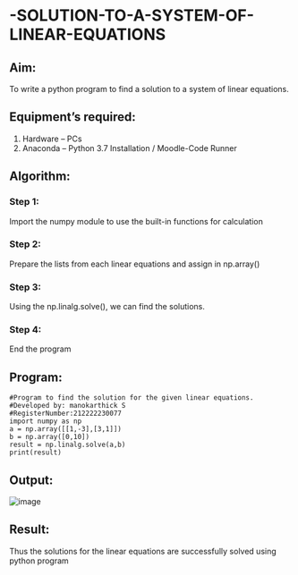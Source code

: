 # -SOLUTION-TO-A-SYSTEM-OF-LINEAR-EQUATIONS
## Aim:
To write a python program to find a solution to a system of linear equations.
## Equipment’s required:
1. 	Hardware – PCs
2. 	Anaconda – Python 3.7 Installation / Moodle-Code Runner
## Algorithm:
### Step 1: 
Import the numpy module to use the built-in functions for calculation
### Step 2: 
Prepare the lists from each linear equations and assign in np.array()
### Step 3: 
Using the np.linalg.solve(), we can find the solutions.
### Step 4: 
End the program
## Program:
```
#Program to find the solution for the given linear equations.
#Developed by: manokarthick S
#RegisterNumber:212222230077
import numpy as np
a = np.array([[1,-3],[3,1]])
b = np.array([0,10])
result = np.linalg.solve(a,b)
print(result)
```
## Output:
![image](https://github.com/MANOKARTHICK09/-SOLUTION-TO-A-SYSTEM-OF-LINEAR-EQUATIONS/assets/121785458/7220b2bd-692b-4cda-9025-23ab4dc3f3a0)

## Result: 
Thus the solutions for the linear equations are successfully solved using python program

